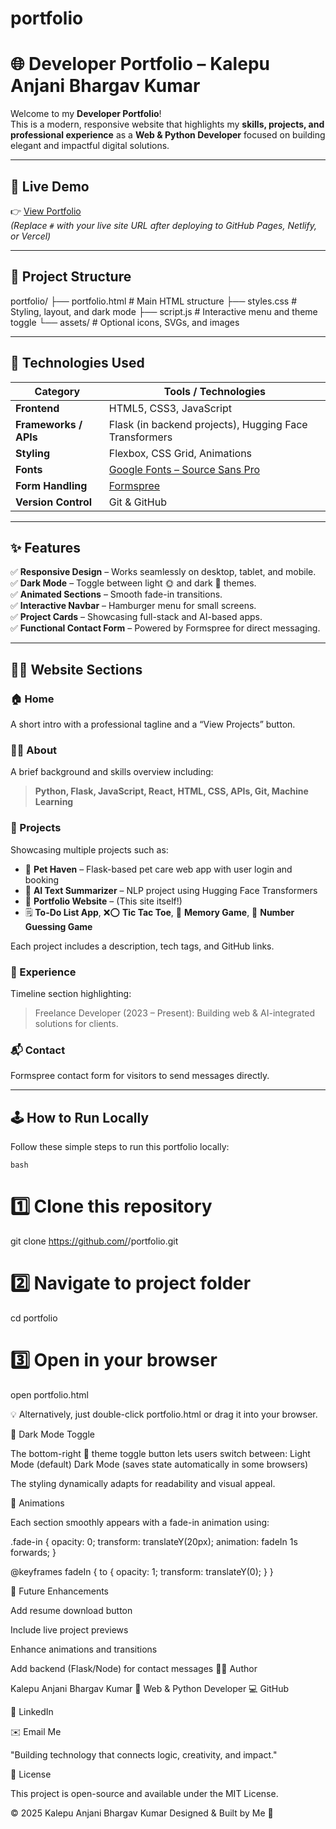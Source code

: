 # portfolio

# 🌐 Developer Portfolio – Kalepu Anjani Bhargav Kumar

Welcome to my **Developer Portfolio**!  
This is a modern, responsive website that highlights my **skills, projects, and professional experience** as a **Web & Python Developer** focused on building elegant and impactful digital solutions.

---

## 🚀 Live Demo

👉 [View Portfolio](#)  
*(Replace `#` with your live site URL after deploying to GitHub Pages, Netlify, or Vercel)*

---

## 📂 Project Structure

portfolio/
├── portfolio.html # Main HTML structure
├── styles.css # Styling, layout, and dark mode
├── script.js # Interactive menu and theme toggle
└── assets/ # Optional icons, SVGs, and images


---

## 🧰 Technologies Used

| Category | Tools / Technologies |
|-----------|----------------------|
| **Frontend** | HTML5, CSS3, JavaScript |
| **Frameworks / APIs** | Flask (in backend projects), Hugging Face Transformers |
| **Styling** | Flexbox, CSS Grid, Animations |
| **Fonts** | [Google Fonts – Source Sans Pro](https://fonts.google.com/specimen/Source+Sans+Pro) |
| **Form Handling** | [Formspree](https://formspree.io/) |
| **Version Control** | Git & GitHub |

---

## ✨ Features

✅ **Responsive Design** – Works seamlessly on desktop, tablet, and mobile.  
✅ **Dark Mode** – Toggle between light 🌞 and dark 🌙 themes.  
✅ **Animated Sections** – Smooth fade-in transitions.  
✅ **Interactive Navbar** – Hamburger menu for small screens.  
✅ **Project Cards** – Showcasing full-stack and AI-based apps.  
✅ **Functional Contact Form** – Powered by Formspree for direct messaging.  

---

## 🧑‍💻 Website Sections

### 🏠 Home
A short intro with a professional tagline and a “View Projects” button.

### 👨‍💼 About
A brief background and skills overview including:
> **Python, Flask, JavaScript, React, HTML, CSS, APIs, Git, Machine Learning**

### 💼 Projects
Showcasing multiple projects such as:
- 🐾 **Pet Haven** – Flask-based pet care web app with user login and booking  
- 🧠 **AI Text Summarizer** – NLP project using Hugging Face Transformers  
- 💼 **Portfolio Website** – (This site itself!)  
- 🗒️ **To-Do List App**, ❌⭕ **Tic Tac Toe**, 🧩 **Memory Game**, 🔢 **Number Guessing Game**  

Each project includes a description, tech tags, and GitHub links.

### 🧠 Experience
Timeline section highlighting:
> Freelance Developer (2023 – Present): Building web & AI-integrated solutions for clients.

### 📬 Contact
Formspree contact form for visitors to send messages directly.

---

## 🕹️ How to Run Locally

Follow these simple steps to run this portfolio locally:

```bash```
# 1️⃣ Clone this repository
git clone https://github.com/<your-username>/portfolio.git

# 2️⃣ Navigate to project folder
cd portfolio

# 3️⃣ Open in your browser
open portfolio.html

💡 Alternatively, just double-click portfolio.html or drag it into your browser.

🌙 Dark Mode Toggle

The bottom-right 🌙 theme toggle button lets users switch between:
  Light Mode (default)
  Dark Mode (saves state automatically in some browsers)

The styling dynamically adapts for readability and visual appeal.

🎨 Animations

Each section smoothly appears with a fade-in animation using:

.fade-in {
  opacity: 0;
  transform: translateY(20px);
  animation: fadeIn 1s forwards;
}

@keyframes fadeIn {
  to {
    opacity: 1;
    transform: translateY(0);
  }
}

🧾 Future Enhancements

 Add resume download button

 Include live project previews

 Enhance animations and transitions

 Add backend (Flask/Node) for contact messages
 👨‍💻 Author

Kalepu Anjani Bhargav Kumar
📍 Web & Python Developer
💻 GitHub

🔗 LinkedIn

✉️ Email Me

"Building technology that connects logic, creativity, and impact."

🪪 License

This project is open-source and available under the MIT License.

© 2025 Kalepu Anjani Bhargav Kumar
Designed & Built by Me 🚀

